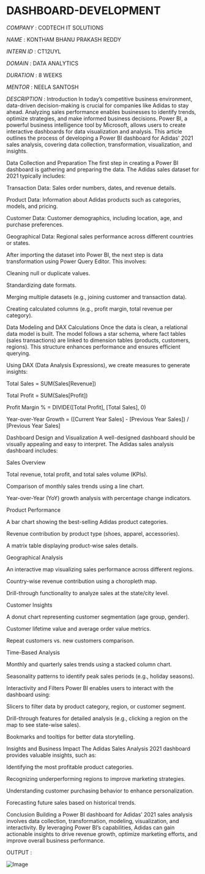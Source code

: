 # DASHBOARD-DEVELOPMENT

*COMPANY* : CODTECH IT SOLUTIONS

*NAME* : KONTHAM BHANU PRAKASH REDDY

*INTERN ID* : CT12UYL

*DOMAIN* : DATA ANALYTICS

*DURATION* : 8 WEEKS

*MENTOR* : NEELA SANTOSH

*DESCRIPTION* :
Introduction
In today’s competitive business environment, data-driven decision-making is crucial for companies like Adidas to stay ahead. Analyzing sales performance enables businesses to identify trends, optimize strategies, and make informed business decisions. Power BI, a powerful business intelligence tool by Microsoft, allows users to create interactive dashboards for data visualization and analysis. This article outlines the process of developing a Power BI dashboard for Adidas' 2021 sales analysis, covering data collection, transformation, visualization, and insights.

Data Collection and Preparation
The first step in creating a Power BI dashboard is gathering and preparing the data. The Adidas sales dataset for 2021 typically includes:

Transaction Data: Sales order numbers, dates, and revenue details.

Product Data: Information about Adidas products such as categories, models, and pricing.

Customer Data: Customer demographics, including location, age, and purchase preferences.

Geographical Data: Regional sales performance across different countries or states.

After importing the dataset into Power BI, the next step is data transformation using Power Query Editor. This involves:

Cleaning null or duplicate values.

Standardizing date formats.

Merging multiple datasets (e.g., joining customer and transaction data).

Creating calculated columns (e.g., profit margin, total revenue per category).

Data Modeling and DAX Calculations
Once the data is clean, a relational data model is built. The model follows a star schema, where fact tables (sales transactions) are linked to dimension tables (products, customers, regions). This structure enhances performance and ensures efficient querying.

Using DAX (Data Analysis Expressions), we create measures to generate insights:

Total Sales = SUM(Sales[Revenue])

Total Profit = SUM(Sales[Profit])

Profit Margin % = DIVIDE([Total Profit], [Total Sales], 0)

Year-over-Year Growth = ([Current Year Sales] - [Previous Year Sales]) / [Previous Year Sales]

Dashboard Design and Visualization
A well-designed dashboard should be visually appealing and easy to interpret. The Adidas sales analysis dashboard includes:

Sales Overview

Total revenue, total profit, and total sales volume (KPIs).

Comparison of monthly sales trends using a line chart.

Year-over-Year (YoY) growth analysis with percentage change indicators.

Product Performance

A bar chart showing the best-selling Adidas product categories.

Revenue contribution by product type (shoes, apparel, accessories).

A matrix table displaying product-wise sales details.

Geographical Analysis

An interactive map visualizing sales performance across different regions.

Country-wise revenue contribution using a choropleth map.

Drill-through functionality to analyze sales at the state/city level.

Customer Insights

A donut chart representing customer segmentation (age group, gender).

Customer lifetime value and average order value metrics.

Repeat customers vs. new customers comparison.

Time-Based Analysis

Monthly and quarterly sales trends using a stacked column chart.

Seasonality patterns to identify peak sales periods (e.g., holiday seasons).

Interactivity and Filters
Power BI enables users to interact with the dashboard using:

Slicers to filter data by product category, region, or customer segment.

Drill-through features for detailed analysis (e.g., clicking a region on the map to see state-wise sales).

Bookmarks and tooltips for better data storytelling.

Insights and Business Impact
The Adidas Sales Analysis 2021 dashboard provides valuable insights, such as:

Identifying the most profitable product categories.

Recognizing underperforming regions to improve marketing strategies.

Understanding customer purchasing behavior to enhance personalization.

Forecasting future sales based on historical trends.

Conclusion
Building a Power BI dashboard for Adidas’ 2021 sales analysis involves data collection, transformation, modeling, visualization, and interactivity. By leveraging Power BI’s capabilities, Adidas can gain actionable insights to drive revenue growth, optimize marketing efforts, and improve overall business performance.

OUTPUT :

![Image](https://github.com/user-attachments/assets/d831eb6a-6d03-46c7-90ff-6d1e0d7e2364)









